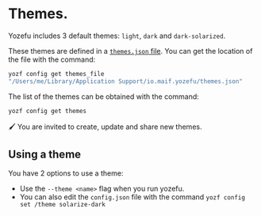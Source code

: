 # Themes.

Yozefu includes 3 default themes: `light`, `dark` and `dark-solarized`. 

These themes are defined in a [`themes.json` file](https://github.com/MAIF/yozefu/blob/main/crates/command/themes.json). You can get the location of the file with the command:
```bash
yozf config get themes_file
"/Users/me/Library/Application Support/io.maif.yozefu/themes.json"
```

The list of the themes can be obtained with the command:
```bash
yozf config get themes
```

🖌️ You are invited to create, update and share new themes.


## Using a theme

You have 2 options to use a theme:

 - Use the `--theme <name>` flag when you run yozefu.
 - You can also edit the `config.json` file with the command `yozf config set /theme solarize-dark`